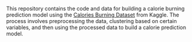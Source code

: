 This repository contains the code and data for building a calorie burning prediction model using the [Calories Burning Dataset](https://www.kaggle.com/datasets/sparkyxt/calories-burning-dataset) from Kaggle. 
The process involves preprocessing the data, clustering based on certain variables, and then using the processed data to build a calorie prediction model.
